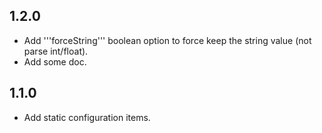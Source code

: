 ## 1.2.0
 - Add '''forceString''' boolean option to force keep the string value (not parse int/float).
 - Add some doc.

## 1.1.0
 - Add static configuration items.